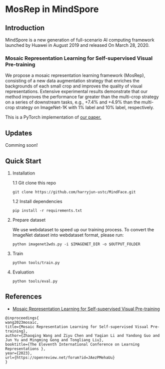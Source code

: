# MosRep in MindSpore

## Introduction
MindSpore is a new generation of full-scenario AI computing framework launched by Huawei in August 2019 and released On March 28, 2020.


### Mosaic Representation Learning for Self-supervised Visual Pre-training 
We propose a mosaic representation learning framework (MosRep), consisting of a new data augmentation strategy that enriches the backgrounds of each small crop and improves the quality of visual representations.
Extensive experimental results demonstrate that our method improves the performance far greater than the multi-crop strategy on a series of downstream tasks, e.g., +7.4% and +4.9% than the multi-crop strategy on ImageNet-1K with 1% label and 10% label, respectively.

This is a PyTorch implementation of [our paper.](https://openreview.net/pdf?id=JAezPMehaUu)

## Updates
Comming soon!

## Quick Start
1. Installation

    1.1 Git clone this repo

    ```
    git clone https://github.com/harryjun-ustc/MindFace.git
    ```

    1.2 Install dependencies

    ```
    pip install -r requirements.txt
    
    ```
2. Prepare dataset

   We use webdataset to speed up our training process.
   To convert the ImageNet dataset into webdataset format, please run:
   ```
   python imagenet2wds.py -i $IMAGENET_DIR -o $OUTPUT_FOLDER
   ```


3. Train

    ```
    python tools/train.py 
    ```

4. Evaluation

    ```
    python tools/eval.py
    ```
    
## References
- [Mosaic Representation Learning for Self-supervised Visual Pre-training](https://openreview.net/forum?id=JAezPMehaUu)
```
@inproceedings{
wang2023mosaic,
title={Mosaic Representation Learning for Self-supervised Visual Pre-training},
author={Zhaoqing Wang and Ziyu Chen and Yaqian Li and Yandong Guo and Jun Yu and Mingming Gong and Tongliang Liu},
booktitle={The Eleventh International Conference on Learning Representations },
year={2023},
url={https://openreview.net/forum?id=JAezPMehaUu}
}
